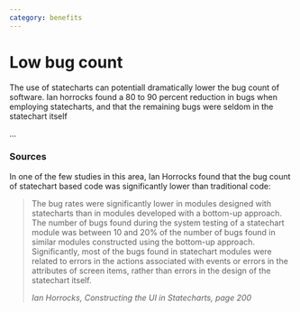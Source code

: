 ```yaml
---
category: benefits
---
```


# Low bug count

The use of statecharts can potentiall dramatically lower the bug count of software.  Ian horrocks found a 80 to 90 percent reduction in bugs when employing statecharts, and that the remaining bugs were seldom in the statechart itself

...

### Sources

In one of the few studies in this area, Ian Horrocks found that the bug count of statechart based code was significantly lower than traditional code:

> The bug rates were significantly lower in modules designed with statecharts than in modules developed with a bottom-up approach.  The number of bugs found during the system testing of a statechart module was between 10 and 20% of the number of bugs found in similar modules constructed using the bottom-up approach. Significantly, most of the bugs found in statechart modules were related to errors in the actions associated with events or errors in the attributes of screen items, rather than errors in the design of the statechart itself.
>
> <cite>Ian Horrocks, Constructing the UI in Statecharts, page 200</cite>

